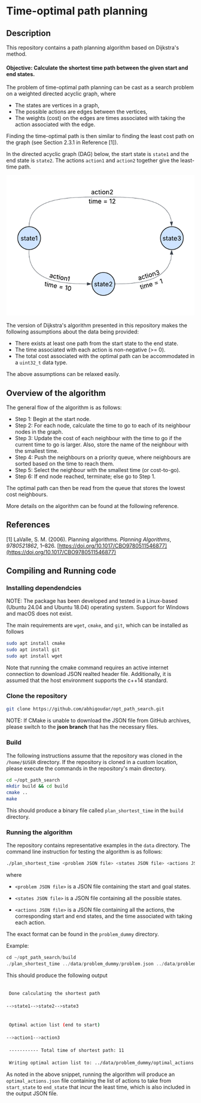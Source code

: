 # Time-optimal path planning

## Description

This repository contains a path planning algorithm based on Dijkstra's method. 

#### Objective: Calculate the shortest time path between the given start and end states.

The problem of time-optimal path planning can be cast as a search problem on a weighted directed acyclic graph, where
* The states are vertices in a graph,
* The possible actions are edges between the vertices,
* The weights (cost) on the edges are times associated with taking the action associated with the edge.

Finding the time-optimal path is then similar to finding the least cost path on the graph (see Section 2.3.1 in Reference [1]).

In the directed acyclic graph (DAG) below, the start state is `state1` and the end state is `state2`. The actions `action1` and `action2` together give the least-time path.

![Directed Acyclic Graph](./resources/prob_dummy_dag.png)

The version of Dijkstra's algorithm presented in this repository makes the following assumptions about the data being provided:

* There exists at least one path from the start state to the end state.
* The time associated with  each action is non-negative (>= 0). 
* The total cost associated with the optimal path can be accommodated in a `uint32_t` data type.

The above assumptions can be relaxed easily.

## Overview of the algorithm

The general flow of the algorithm is as follows:

* Step 1: Begin at the start node.
* Step 2: For each node, calculate the time to go to each of its neighbour nodes in the graph.
* Step 3: Update the cost of each neighbour with the time to go if the current time to go is larger. Also, store the name of the neighbour with the smallest time.
* Step 4: Push the neighbours on a priority queue, where neighbours are sorted based on the time to reach them.
* Step 5: Select the neighbour with the smallest time (or cost-to-go).
* Step 6: If end node reached, terminate; else go to Step 1.

The optimal path can then be read from the queue that stores the lowest cost neighbours.

More details on the algorithm can be found at the following reference.

## References

[1] LaValle, S. M. (2006). Planning algorithms. _Planning Algorithms_, _9780521862_, 1–826. [https://doi.org/10.1017/CBO9780511546877](https://doi.org/10.1017/CBO9780511546877)

## Compiling and Running code

### Installing dependendcies

NOTE: The package has been developed and tested in a Linux-based (Ubuntu 24.04 and Ubuntu 18.04) operating system. Support for Windows and macOS does not exist.

The main requirements are `wget`, `cmake`, and `git`, which can be installed as follows

```bash
sudo apt install cmake
sudo apt install git
sudo apt install wget
```

Note that running the cmake command requires an active internet connection to download JSON realted header file. Additionally, it is assumed that the host environment supports the c++14 standard.


### Clone the repository

```bash
git clone https://github.com/abhigoudar/opt_path_search.git
```

NOTE: If CMake is unable to download the JSON file from GitHub archives, please switch to the **json branch** that has the necessary files.

### Build

The following instructions assume that the repository was cloned in the `/home/$USER` directory. If the repository is cloned in a custom location, please execute the commands in the repository's main directory.

```bash
cd ~/opt_path_search
mkdir build && cd build
cmake ..
make
```

This should produce a binary file called `plan_shortest_time` in the `build` directory.

### Running the algorithm

The repository contains representative examples in the `data` directory. The command line instruction for testing the algorithm is as follows:

```bash
./plan_shortest_time <problem JSON file> <states JSON file> <actions JSON file>
```

where 

* `<problem JSON file>` is a JSON file containing the start and goal states. 

* `<states JSON file>` is a JSON file containing all the possible states. 

* `<actions JSON file>` is a JSON file containing all the actions, the corresponding start and end states, and the time associated with taking each action.


The exact format can be found in the `problem_dummy` directory.


Example: 
```c++
cd ~/opt_path_search/build
./plan_shortest_time ../data/problem_dummy/problem.json ../data/problem_dummy/states.json ../data/problem_dummy/actions.json
```

This should produce the following output

```bash

 Done calculating the shortest path 

-->state1-->state2-->state3


 Optimal action list (end to start) 

-->action1-->action3

 ----------- Total time of shortest path: 11

 Writing optimal action list to: ../data/problem_dummy/optimal_actions.json

```

As noted in the above snippet, running the algorithm will produce an `optimal_actions.json` file containing the list of actions to take from `start_state` to `end_state` that incur the least time, which is also included in the output JSON file.

